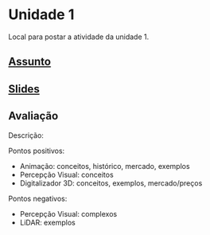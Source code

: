 # Unidade 1

Local para postar a atividade da unidade 1.  

## [Assunto](Assunto.pdf "Assunto")  

## [Slides](slides.pdf "Slides")  

## Avaliação

Descrição:  

Pontos positivos:  

- Animação: conceitos, histórico, mercado, exemplos  
- Percepção Visual: conceitos  
- Digitalizador 3D: conceitos, exemplos, mercado/preços  

Pontos negativos:  

- Percepção Visual: complexos  
- LiDAR: exemplos  
